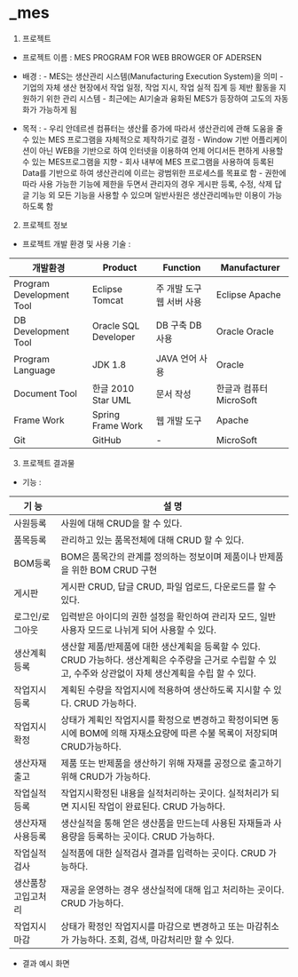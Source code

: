 # _mes

1. 프로젝트 
- 프로젝트 이름 : MES PROGRAM FOR WEB BROWGER OF ADERSEN
- 배경 : - MES는 생산관리 시스템(Manufacturing Execution System)을 의미
         - 기업의 자체 생산 현장에서 작업 일정, 작업 지시, 작업 실적 집계 등 제반 활동을 지원하기 위한 관리 시스템
         - 최근에는 AI기술과 융화된 MES가 등장하여 고도의 자동화가 가능하게 됨
         
- 목적 : - 우리 안데르센 컴퓨터는 생산률 증가에 따라서 생산관리에 관해 도움을 줄 수 있는 MES 프로그램을 자체적으로 제작하기로 결정
         - Window 기반 어플리케이션이 아닌 WEB을 기반으로 하여 인터넷을 이용하여 언제 어디서든 편하게 사용할 수 있는 MES프로그램을 지향
         - 회사 내부에 MES 프로그램을 사용하여 등록된 Data를 기반으로 하여 생산관리에 이르는 광범위한 프로세스를 목표로 함
         - 권한에 따라 사용 가능한 기능에 제한을 두면서 관리자의 경우 게시판 등록, 수정, 삭제 답글 기능 외 모든 기능을 사용할 수 있으며 일반사원은 생산관리메뉴만 이용이 가능하도록 함

2. 프로젝트 정보

- 프로젝트 개발 환경 및 사용 기술 :

개발환경|Product|Function|Manufacturer|
--- |--- |--- |--- |
Program Development Tool|Eclipse Tomcat|주 개발 도구 웹 서버 사용|Eclipse Apache|
DB Development Tool|Oracle SQL Developer|DB 구축 DB 사용|Oracle Oracle|
Program Language|JDK 1.8|JAVA 언어 사용|Oracle|
Document Tool|한글 2010 Star UML|문서 작성|한글과 컴퓨터 MicroSoft|
Frame Work|Spring Frame Work|웹 개발 도구|Apache|
Git|GitHub|-|MicroSoft|

3. 프로젝트 결과물

- 기능 :

기 능|설 명|
--- |--- |
사원등록|사원에 대해 CRUD을 할 수 있다.|
품목등록|관리하고 있는 품목전체에 대해 CRUD 할 수 있다.|
BOM등록|BOM은 품목간의 관계를 정의하는 정보이며 제품이나 반제품을 위한 BOM CRUD 구현|
게시판|게시판 CRUD, 답글 CRUD, 파일 업로드, 다운로드를 할 수 있다.|
로그인/로그아웃|입력받은 아이디의 권한 설정을 확인하여 관리자 모드, 일반 사용자 모드로 나뉘게 되어 사용할 수 있다.|
생산계획등록|생산할 제품/반제품에 대한 생산계획을 등록할 수 있다. CRUD 가능하다. 생산계획은 수주량을 근거로 수립할 수 있고, 수주와 상관없이 자체 생산계획을 수립 할 수 있다.|
작업지시등록|계획된 수량을 작업지시에 적용하여 생산하도록 지시할 수 있다. CRUD 가능하다.|
작업지시확정|상태가 계획인 작업지시를 확정으로 변경하고 확정이되면 동시에 BOM에 의해 자재소요량에 따른 수불 목록이 저장되며 CRUD가능하다.|
생산자재출고|제품 또는 반제품을 생산하기 위해 자재를 공정으로 출고하기 위해 CRUD가 가능하다.|
작업실적등록|작업지시확정된 내용을 실적처리하는 곳이다. 실적처리가 되면 지시된 작업이 완료된다. CRUD 가능하다.|
생산자재사용등록|생산실적을 통해 얻은 생산품을 만드는데 사용된 자재들과 사용량을 등록하는 곳이다. CRUD 가능하다.|
작업실적검사|실적품에 대한 실적검사 결과를 입력하는 곳이다. CRUD 가능하다.|
생산품창고입고처리|재공을 운영하는 경우 생산실적에 대해 입고 처리하는 곳이다. CRUD 가능하다.|
작업지시마감|상태가 확정인 작업지시를 마감으로 변경하고 또는 마감취소가 가능하다. 조회, 검색, 마감처리만 할 수 있다.|

- 결과 예시 화면
